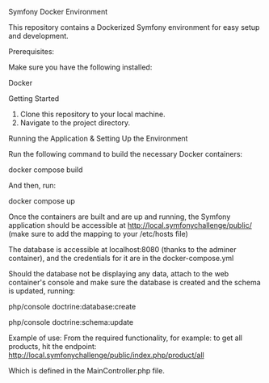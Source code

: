 Symfony Docker Environment 
 
This repository contains a Dockerized Symfony environment for easy setup and development. 



Prerequisites: 

Make sure you have the following installed:

Docker 

 
Getting Started
1. Clone this repository to your local machine. 
2. Navigate to the project directory.

 
Running the Application & Setting Up the Environment 

Run the following command to build the necessary Docker containers: 
 
docker compose build 
 
And then, run: 
 
docker compose up 
 
  
Once the containers are built and are up and running, the Symfony application should be accessible at http://local.symfonychallenge/public/ (make sure to add the mapping to your /etc/hosts file) 
 
The database is accessible at localhost:8080 (thanks to the adminer container), and the credentials for it are in the docker-compose.yml 

 
Should the database not be displaying any data, attach to the web container's console and make sure the database is created and the schema is updated, running: 

php/console doctrine:database:create  

php/console doctrine:schema:update 
 
 
Example of use: 
From the required functionality, for example: to get all products, hit the endpoint: 
http://local.symfonychallenge/public/index.php/product/all 

Which is defined in the MainController.php file. 
